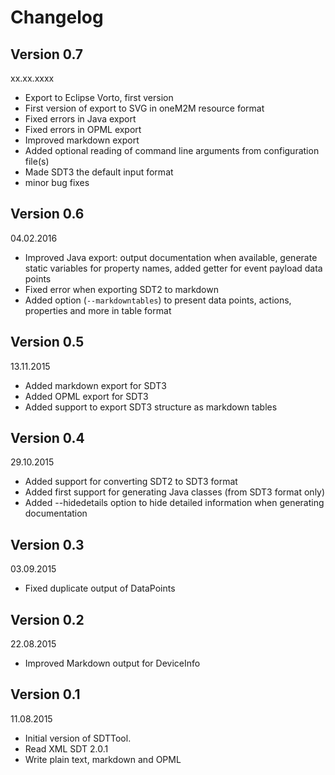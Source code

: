 # Changelog

## Version 0.7
xx.xx.xxxx

- Export to Eclipse Vorto, first version
- First version of export to SVG in oneM2M resource format
- Fixed errors in Java export
- Fixed errors in OPML export
- Improved markdown export
- Added optional reading of command line arguments from configuration file(s)
- Made SDT3 the default input format
- minor bug fixes


## Version 0.6
04.02.2016

- Improved Java export: output documentation when available, generate static variables for property names, added getter for event payload data points
- Fixed error when exporting SDT2 to markdown
- Added option (``--markdowntables``) to present data points, actions, properties and more in table format

## Version 0.5
13.11.2015

- Added markdown export for SDT3
- Added OPML export for SDT3
- Added support to export SDT3 structure as markdown tables

## Version 0.4
29.10.2015

- Added support for converting SDT2 to SDT3 format
- Added first support for generating Java classes (from SDT3 format only)
- Added --hidedetails option to hide detailed information when generating documentation 

## Version 0.3
03.09.2015

- Fixed duplicate output of DataPoints

## Version 0.2
22.08.2015

- Improved Markdown output for DeviceInfo

## Version 0.1
11.08.2015

- Initial version of SDTTool. 
- Read XML SDT 2.0.1
- Write plain text, markdown and OPML
